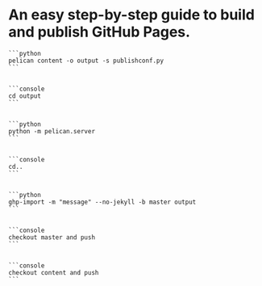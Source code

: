 
# An easy step-by-step guide to build and publish GitHub Pages. 

    ```python
    pelican content -o output -s publishconf.py
    ```


    ```console
    cd output
    ```


    ```python
    python -m pelican.server
    ```


    ```console
    cd..
    ```


    ```python
    ghp-import -m "message" --no-jekyll -b master output
    ```


    ```console
    checkout master and push
    ```


    ```console
    checkout content and push
    ```
